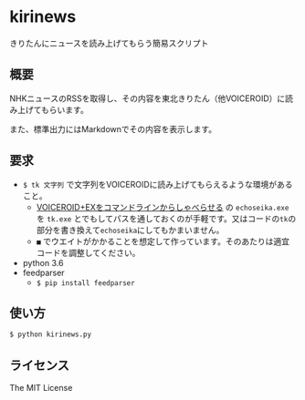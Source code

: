 # kirinews
きりたんにニュースを読み上げてもらう簡易スクリプト

## 概要
NHKニュースのRSSを取得し、その内容を東北きりたん（他VOICEROID）に読み上げてもらいます。

また、標準出力にはMarkdownでその内容を表示します。

## 要求
- `$ tk 文字列` で文字列をVOICEROIDに読み上げてもらえるような環境があること。
  - [VOICEROID+EXをコマンドラインからしゃべらせる](https://hgotoh.jp/wiki/doku.php/documents/voiceroid/voiceroid-002) の `echoseika.exe` を `tk.exe` とでもしてパスを通しておくのが手軽です。又はコードの`tk`の部分を書き換えて`echoseika`にしてもかまいません。
  
  - `■` でウエイトがかかることを想定して作っています。そのあたりは適宜コードを調整してください。
- python 3.6
- feedparser
  - `$ pip install feedparser`

## 使い方
```bash
$ python kirinews.py
```

## ライセンス
The MIT License
